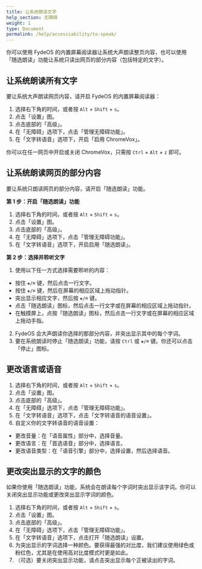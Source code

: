 ```yaml
---
title: 让系统朗读文字
help_section: 无障碍
weight: 1
type: Document
permalink: /help/accessiability/to-speak/
---
```


你可以使用 FydeOS 的内置屏幕阅读器让系统大声朗读整页内容，也可以使用「随选朗读」功能让系统只读出网页的部分内容（包括特定的文字）。

## 让系统朗读所有文字

要让系统大声朗读网页内容，请开启 FydeOS 的内置屏幕阅读器：
1. 选择右下角的时间，或者按 `Alt` + `Shift` + `s`。
2. 点击「设置」图。
3. 点击底部的「高级」。
4. 在「无障碍」选项下，点击「管理无障碍功能」。
5. 在「文字转语音」选项下，开启「启用 ChromeVox」。

你可以在任一网页中开启或关闭 ChromeVox，只需按 `Ctrl` + `Alt` + `z` 即可。

## 让系统朗读网页的部分内容

要让系统只朗读网页的部分内容，请开启「随选朗读」功能。

**第 1 步：开启「随选朗读」功能**
1. 选择右下角的时间，或者按 `Alt` + `Shift` + `s`。
2. 点击「设置」图。
3. 点击底部的「高级」。
4. 在「无障碍」选项下，点击「管理无障碍功能」。
5. 在「文字转语音」选项下，开启启用「随选朗读」。

**第 2 步：选择并聆听文字**
1. 使用以下任一方式选择需要聆听的内容：
 - 按住 `❖/⌘` 键，然后点击一行文字。
 - 按住 `❖/⌘` 键，然后在屏幕的相应区域上拖动指针。
 - 突出显示相应文字，然后按 `❖/⌘` 键。
 - 点击「随选朗读」图标，然后点击一行文字或在屏幕的相应区域上拖动指针。
 - 在触摸屏上，点按「随选朗读」图标，然后点击一行文字或在屏幕的相应区域上拖动手指。
2. FydeOS 会大声朗读你选择的那部分内容，并突出显示其中的每个字词。
3. 要在系统朗读时停止「随选朗读」功能，请按 `Ctrl` 或 `❖/⌘` 键。你还可以点击「停止」图标。

## 更改语言或语音
1. 选择右下角的时间，或者按 `Alt` + `Shift` + `s`。
2. 点击「设置」图。
3. 点击底部的「高级」。
4. 在「无障碍」选项下，点击「管理无障碍功能」。
5. 在「文字转语音」选项下，点击「文字转语音的语音设置」。
6. 自定义你的文字转语音的语音设置：
 - 更改音量：在「语音属性」部分中，选择音量。
 - 更改语言：在「首选语音」部分中，选择语言。
 - 更改语音类型：在「语音引擎」部分中，选择设置，然后选择语音。

## 更改突出显示的文字的颜色

如果你使用「随选朗读」功能，系统会在朗读每个字词时突出显示该字词。你可以关闭突出显示功能或更改突出显示字词的颜色。

1. 选择右下角的时间，或者按 `Alt` + `Shift` + `s`。
2. 点击「设置」图。
3. 点击底部的「高级」。
4. 在「无障碍」选项下，点击「管理无障碍功能」。
5. 在「文字转语音」选项下，点击打开「随选朗读」设置。
6. 为突出显示的字词选择一种颜色。要获得最强的对比度，我们建议使用绿色或粉红色，尤其是在使用高对比度模式时更是如此。
7. （可选）要关闭突出显示功能，请点击突出显示每个正被读出的字词。